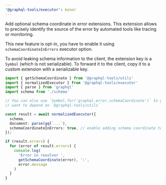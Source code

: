 ```yaml
---
'@graphql-tools/executor': minor
---
```


Add optional schema coordinate in error extensions. This extension allows to precisely identify the
source of the error by automated tools like tracing or monitoring.

This new feature is opt-in, you have to enable it using `schemaCoordinateInErrors` executor option.

To avoid leaking schema information to the client, the extension key is a `Symbol` (which is not serializable).
To forward it to the client, copy it to a custom extension with a serializable key.

```ts
import { getSchemaCoordinate } from '@graphql-tools/utils'
import { normalizedExecutor } from '@graphql-tools/executor'
import { parse } from 'graphql'
import schema from './schema'

// You can also use `Symbol.for('graphql.error.schemaCoordinate')` to get the symbol if you don't
// want to depend on `@graphql-tools/utils`

const result = await normalizedExecutor({
  schema,
  document: parse(gql`...`),
  schemaCoordinateInErrors: true, // enable adding schema coordinate to graphql errors
});

if (result.errors) {
  for (error of result.errors) {
    console.log(
      'Error in resolver ',
      getSchemaCoordinate(error), ':',
      error.message
    )
  }
}
```
